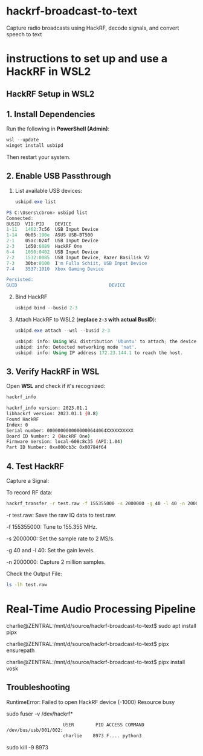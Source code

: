 # hackrf-broadcast-to-text
Capture radio broadcasts using HackRF, decode signals, and convert speech to text

# **instructions to set up and use a HackRF in WSL2**

## **HackRF Setup in WSL2**  

## **1. Install Dependencies**  
Run the following in **PowerShell (Admin)**:  
```powershell
wsl --update
winget install usbipd
```
Then restart your system.  

## **2. Enable USB Passthrough**  
1. List available USB devices:  
   ```powershell
   usbipd.exe list
   ```

```powershell
PS C:\Users\cbron> usbipd list
Connected:
BUSID  VID:PID    DEVICE                                                        STATE
1-11   1462:7c56  USB Input Device                                              Not shared
1-14   0b05:190e  ASUS USB-BT500                                                Not shared
2-1    05ac:024f  USB Input Device                                              Not shared
2-3    1d50:6089  HackRF One                                                    Shared
6-4    1050:0402  USB Input Device                                              Not shared
7-2    1532:0085  USB Input Device, Razer Basilisk V2                           Not shared
7-3    30be:0100  I'm Fulla Schiit, USB Input Device                            Not shared
7-4    3537:1010  Xbox Gaming Device                                            Not shared

Persisted:
GUID                                  DEVICE
```
2. Bind HackRF
   ```powershell
   usbipd bind --busid 2-3
   ```
3. Attach HackRF to WSL2 (**replace `2-3` with actual BusID**):  
   ```powershell
   usbipd.exe attach --wsl --busid 2-3
   ```

   ```powershell
   usbipd: info: Using WSL distribution 'Ubuntu' to attach; the device will be available in all WSL 2 distributions.
   usbipd: info: Detected networking mode 'nat'.
   usbipd: info: Using IP address 172.23.144.1 to reach the host.
   ```

## **3. Verify HackRF in WSL**  
Open **WSL** and check if it's recognized:  
```bash
hackrf_info
```

```bash
hackrf_info version: 2023.01.1
libhackrf version: 2023.01.1 (0.8)
Found HackRF
Index: 0
Serial number: 0000000000000000644064XXXXXXXXXX
Board ID Number: 2 (HackRF One)
Firmware Version: local-608c8c35 (API:1.04)
Part ID Number: 0xa000cb3c 0x00784f64
```

## **4. Test HackRF**  

Capture a Signal:

To record RF data:  
```bash
hackrf_transfer -r test.raw -f 155355000 -s 2000000 -g 40 -l 40 -n 2000000
```

-r test.raw: Save the raw IQ data to test.raw.

-f 155355000: Tune to 155.355 MHz.

-s 2000000: Set the sample rate to 2 MS/s.

-g 40 and -l 40: Set the gain levels.

-n 2000000: Capture 2 million samples.

Check the Output File:

```bash
ls -lh test.raw
```

# **Real-Time Audio Processing Pipeline**

charlie@ZENTRAL:/mnt/d/source/hackrf-broadcast-to-text$ sudo apt install pipx

charlie@ZENTRAL:/mnt/d/source/hackrf-broadcast-to-text$ pipx ensurepath

charlie@ZENTRAL:/mnt/d/source/hackrf-broadcast-to-text$ pipx install vosk

## **Troubleshooting**

RuntimeError: Failed to open HackRF device (-1000) Resource busy

sudo fuser -v /dev/hackrf*

```bash
                     USER        PID ACCESS COMMAND
/dev/bus/usb/001/002:
                     charlie    8973 F.... python3
```

sudo kill -9 8973
